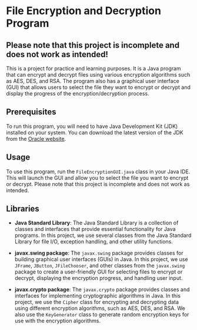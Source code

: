 # File Encryption and Decryption Program
## Please note that this project is incomplete and does not work as intended!

This is a project for practice and learning purposes. It is a Java program that can encrypt and decrypt files using various encryption algorithms such as AES, DES, and RSA. The program also has a graphical user interface (GUI) that allows users to select the file they want to encrypt or decrypt and display the progress of the encryption/decryption process.

## Prerequisites

To run this program, you will need to have Java Development Kit (JDK) installed on your system. You can download the latest version of the JDK from the [Oracle website](https://www.oracle.com/java/technologies/downloads/).

## Usage

To use this program, run the `FileEncryptionGUI.java` class in your Java IDE. This will launch the GUI and allow you to select the file you want to encrypt or decrypt. Please note that this project is incomplete and does not work as intended.

## Libraries

- **Java Standard Library**: The Java Standard Library is a collection of classes and interfaces that provide essential functionality for Java programs. In this project, we use several classes from the Java Standard Library for file I/O, exception handling, and other utility functions.

- **javax.swing package**: The `javax.swing` package provides classes for building graphical user interfaces (GUIs) in Java. In this project, we use `JFrame`, `JButton`, `JFileChooser`, and other classes from the `javax.swing` package to create a user-friendly GUI for selecting files to encrypt or decrypt, displaying the encryption progress, and handling user input.

- **javax.crypto package**: The `javax.crypto` package provides classes and interfaces for implementing cryptographic algorithms in Java. In this project, we use the `Cipher` class for encrypting and decrypting data using different encryption algorithms, such as AES, DES, and RSA. We also use the `KeyGenerator` class to generate random encryption keys for use with the encryption algorithms.

